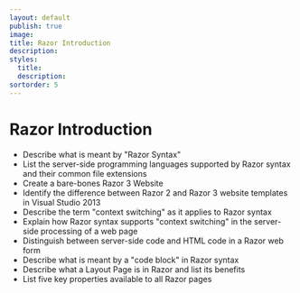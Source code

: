 ```yaml
---
layout: default
publish: true
image: 
title: Razor Introduction
description: 
styles:
  title: 
  description: 
sortorder: 5
---
```

# Razor Introduction

- Describe what is meant by "Razor Syntax"
- List the server-side programming languages supported by Razor syntax and their common file extensions
- Create a bare-bones Razor 3 Website
- Identify the difference between Razor 2 and Razor 3 website templates in Visual Studio 2013
- Describe the term "context switching" as it applies to Razor syntax
- Explain how Razor syntax supports "context switching" in the server-side processing of a web page
- Distinguish between server-side code and HTML code in a Razor web form
- Describe what is meant by a "code block" in Razor syntax
- Describe what a Layout Page is in Razor and list its benefits
- List five key properties available to all Razor pages
